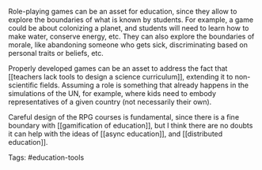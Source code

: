 Role-playing games can be an asset for education, since they allow to explore the boundaries of what is known by students. For example, a game could be about colonizing a planet, and students will need to learn how to make water, conserve energy, etc. They can also explore the boundaries of morale, like abandoning someone who gets sick, discriminating based on personal traits or beliefs, etc. 

Properly developed games can be an asset to address the fact that [[teachers lack tools to design a science curriculum]], extending it to non-scientific fields. Assuming a role is something that already happens in the simulations of the UN, for example, where kids need to embody representatives of a given country (not necessarily their own). 

Careful design of the RPG courses is fundamental, since there is a fine boundary with [[gamification of education]], but I think there are no doubts it can help with the ideas of [[async education]], and [[distributed education]].  

Tags: #education-tools 